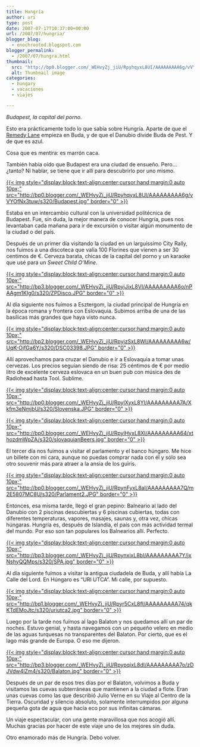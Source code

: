 ```yaml
---
title: Hungría
author: uri
type: post
date: 2007-07-17T10:37:00+00:00
url: /2007/07/hungria/
blogger_blog:
  - enochrooted.blogspot.com
blogger_permalink:
  - /2007/07/hungra.html
thumbnail:
  src: "http://bp0.blogger.com/_WEHvyZj_jiU/RpyhqyxL8UI/AAAAAAAAA6g/vVYOfNx3tuw/s320/Budapest.jpg"
  alt: Thumbnail image
categories:
  - hungary
  - vacaciones
  - viajes

---
```

<span style="font-style:italic;">Budapest, la capital del porno.</span>

Esto era prácticamente todo lo que sabía sobre Hungría. Aparte de que el [Remedy Lane][1] empieza en Buda, y de que el Danubio divide Buda de Pest. Y de que es azul.

Cosa que es mentira: es marrón caca.

También había oído que Budapest era una ciudad de ensueño. Pero&#8230; ¿tanto? Ni hablar, se tiene que ir allí para descubrirlo por uno mismo.

[{{< img style="display:block;text-align:center;cursor:hand;margin:0 auto 10px;" src="http://bp0.blogger.com/_WEHvyZj_jiU/RpyhqyxL8UI/AAAAAAAAA6g/vVYOfNx3tuw/s320/Budapest.jpg" border="0" >}}][2]

Estaba en un intercambio cultural con la universidad politécnica de Budapest. Fue, sin duda, la mejor manera de conocer Hungría, pues nos levantaban cada mañana para ir de excursión o visitar algún monumento de la ciudad o del país.

Después de un primer día visitando la ciudad en un larguíssimo City Rally, nos fuimos a una discoteca que valía 100 Florines que vienen a ser 30 centimos de €. Cerveza barata, chicas de la capital del porno y un karaoke que usé para un <span style="font-style:italic;">Sweet Child O&#8217;Mine</span>.

[{{< img style="display:block;text-align:center;cursor:hand;margin:0 auto 10px;" src="http://bp3.blogger.com/_WEHvyZj_jiU/RpyjJixL8VI/AAAAAAAAA6o/nPAAgm1KIg0/s320/ZPDisco.JPG" border="0" >}}][3]

Al día siguiente nos fuímos a Esztergom, la ciudad principal de Hungría en la época romana y frontera con Eslovaquia. Subimos arriba de una de las basílicas más grandes que haya visto nunca.

[{{< img style="display:block;text-align:center;cursor:hand;margin:0 auto 10px;" src="http://bp2.blogger.com/_WEHvyZj_jiU/RpyjzSxL8WI/AAAAAAAAA6w/UqK-OjfGa6Y/s320/DSC03398.JPG" border="0" >}}][4]

Allí aprovechamos para cruzar el Danubio e ir a Eslovaquia a tomar unas cervezas. Los precios seguían siendo de risa: 25 céntimos de € por medio litro de excelente cerveza eslovaca en un buen pub con música des de Radiohead hasta Tool. Sublime.

[{{< img style="display:block;text-align:center;cursor:hand;margin:0 auto 10px;" src="http://bp0.blogger.com/_WEHvyZj_jiU/RpylXyxL8YI/AAAAAAAAA7A/Xkfm3eNmjbU/s320/Slovenska.JPG" border="0" >}}][5]

[{{< img style="display:block;text-align:center;cursor:hand;margin:0 auto 10px;" src="http://bp0.blogger.com/_WEHvyZj_jiU/RpylHyxL8XI/AAAAAAAAA64/xthozdmWpZA/s320/slovaquianBeers.jpg" border="0" >}}][6]

El tercer día nos fuimos a visitar el parlamento y el banco húngaro. Me hice un billete con mi cara, aunque no puedas comprar nada con él y sólo sea otro souvenir más para atraer a la ansia de los guiris.

[{{< img style="display:block;text-align:center;cursor:hand;margin:0 auto 10px;" src="http://bp0.blogger.com/_WEHvyZj_jiU/RpynFyxL8aI/AAAAAAAAA7Q/m2E5807MC8U/s320/Parlament2.JPG" border="0" >}}][7]

Entonces, esa misma tarde, llegó el gran pepino: Balneario al lado del Danubio con 2 piscinas descubiertas y 6 piscinas cubiertas, todas con diferentes temperaturas, vapores, masajes, saunas y, otra vez, chicas húngaras. Hungría es, después de Islandia, el país con más actividad termal del mundo. Por eso son tan populares los Balnearios allí. Perfecto.

[{{< img style="display:block;text-align:center;cursor:hand;margin:0 auto 10px;" src="http://bp3.blogger.com/_WEHvyZj_jiU/RpynxixL8bI/AAAAAAAAA7Y/jxNshyQQMps/s320/SPA.jpg" border="0" >}}][8]

Al día siguiente fuímos a visitar la antigua ciudadela de Buda, y allí había La Calle del Lord. En Húngaro es &#8220;URI UTCA&#8221;. Mi calle, por supuesto.

[{{< img style="display:block;text-align:center;cursor:hand;margin:0 auto 10px;" src="http://bp1.blogger.com/_WEHvyZj_jiU/Rpyr5CxL8fI/AAAAAAAAA74/qkKTdEMoJtc/s320/uriutca2.jpg" border="0" >}}][9]

Luego por la tarde nos fuímos al lago Balaton y nos quedamos allí un par de noches. Estuvo genial, y hasta navegamos con un pequeño velero en medio de las aguas turquesas no transparentes del Balaton. Por cierto, que es el lago más grande de Europa. O eso me dijeron.

[{{< img style="display:block;text-align:center;cursor:hand;margin:0 auto 10px;" src="http://bp3.blogger.com/_WEHvyZj_jiU/RpypqixL8dI/AAAAAAAAA7o/zDJVdw4lZm4/s320/Balaton.jpg" border="0" >}}][10]

Después de un par de esos tres días por el Balaton, volvimos a Buda y visitamos las cuevas subterráneas que mantienen a la ciudad a flote. Eran unas cuevas como las que describió Julio Verne en su Viaje al Centro de la Tierra. Oscuridad y silencio absoluto, solamente interrumpidos por alguna pequeña gota de agua que hacía eco por sus infinitas cámaras.

Un viaje espectacular, con una gente maravillosa que nos acogió allí. Muchas gracias por hacer de este viaje uno de los mejores sin duda.

Otro enamorado más de Hungría. Debo volver.

 [1]: http://en.wikipedia.org/wiki/Remedy_Lane
 [2]: http://bp0.blogger.com/_WEHvyZj_jiU/RpyhqyxL8UI/AAAAAAAAA6g/vVYOfNx3tuw/s1600-h/Budapest.jpg
 [3]: http://bp3.blogger.com/_WEHvyZj_jiU/RpyjJixL8VI/AAAAAAAAA6o/nPAAgm1KIg0/s1600-h/ZPDisco.JPG
 [4]: http://bp2.blogger.com/_WEHvyZj_jiU/RpyjzSxL8WI/AAAAAAAAA6w/UqK-OjfGa6Y/s1600-h/DSC03398.JPG
 [5]: http://bp0.blogger.com/_WEHvyZj_jiU/RpylXyxL8YI/AAAAAAAAA7A/Xkfm3eNmjbU/s1600-h/Slovenska.JPG
 [6]: http://bp0.blogger.com/_WEHvyZj_jiU/RpylHyxL8XI/AAAAAAAAA64/xthozdmWpZA/s1600-h/slovaquianBeers.jpg
 [7]: http://bp0.blogger.com/_WEHvyZj_jiU/RpynFyxL8aI/AAAAAAAAA7Q/m2E5807MC8U/s1600-h/Parlament2.JPG
 [8]: http://bp3.blogger.com/_WEHvyZj_jiU/RpynxixL8bI/AAAAAAAAA7Y/jxNshyQQMps/s1600-h/SPA.jpg
 [9]: http://bp1.blogger.com/_WEHvyZj_jiU/Rpyr5CxL8fI/AAAAAAAAA74/qkKTdEMoJtc/s1600-h/uriutca2.jpg
 [10]: http://bp3.blogger.com/_WEHvyZj_jiU/RpypqixL8dI/AAAAAAAAA7o/zDJVdw4lZm4/s1600-h/Balaton.jpg